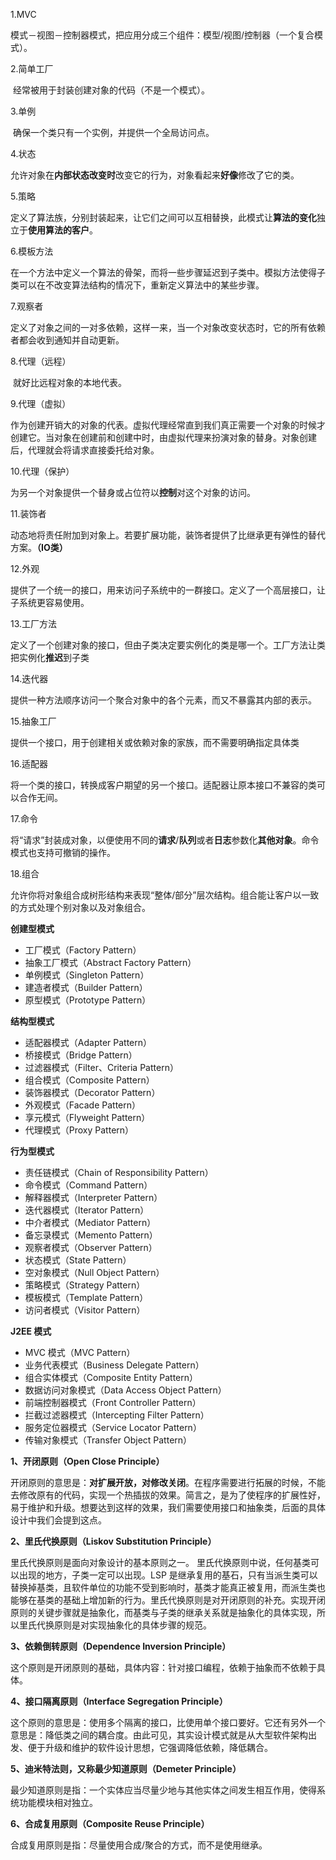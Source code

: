 1.MVC

​		模式－视图－控制器模式，把应用分成三个组件：模型/视图/控制器（一个复合模式）。

2.简单工厂

​		经常被用于封装创建对象的代码（不是一个模式）。

3.单例

​		确保一个类只有一个实例，并提供一个全局访问点。

4.状态

​		允许对象在**内部状态改变时**改变它的行为，对象看起来**好像**修改了它的类。

5.策略

​		定义了算法族，分别封装起来，让它们之间可以互相替换，此模式让**算法的变化**独立于**使用算法的客户**。

6.模板方法

​		在一个方法中定义一个算法的骨架，而将一些步骤延迟到子类中。模拟方法使得子类可以在不改变算法结构的情况下，重新定义算法中的某些步骤。

7.观察者

​		定义了对象之间的一对多依赖，这样一来，当一个对象改变状态时，它的所有依赖者都会收到通知并自动更新。

8.代理（远程）

​		就好比远程对象的本地代表。

9.代理（虚拟）

​		作为创建开销大的对象的代表。虚拟代理经常直到我们真正需要一个对象的时候才创建它。当对象在创建前和创建中时，由虚拟代理来扮演对象的替身。对象创建后，代理就会将请求直接委托给对象。

10.代理（保护）

​		为另一个对象提供一个替身或占位符以**控制**对这个对象的访问。

11.装饰者

​		动态地将责任附加到对象上。若要扩展功能，装饰者提供了比继承更有弹性的替代方案。**（IO类）**

12.外观

​		提供了一个统一的接口，用来访问子系统中的一群接口。定义了一个高层接口，让子系统更容易使用。

13.工厂方法

​		定义了一个创建对象的接口，但由子类决定要实例化的类是哪一个。工厂方法让类把实例化**推迟**到子类

14.迭代器

​		提供一种方法顺序访问一个聚合对象中的各个元素，而又不暴露其内部的表示。

15.抽象工厂

​		提供一个接口，用于创建相关或依赖对象的家族，而不需要明确指定具体类

16.适配器

​		将一个类的接口，转换成客户期望的另一个接口。适配器让原本接口不兼容的类可以合作无间。

17.命令

​		将“请求”封装成对象，以便使用不同的**请求**/**队列**或者**日志**参数化**其他对象**。命令模式也支持可撤销的操作。

18.组合

​		允许你将对象组合成树形结构来表现“整体/部分”层次结构。组合能让客户以一致的方式处理个别对象以及对象组合。



**创建型模式**

- 工厂模式（Factory Pattern）
- 抽象工厂模式（Abstract Factory Pattern）
- 单例模式（Singleton Pattern）
- 建造者模式（Builder Pattern）
- 原型模式（Prototype Pattern）

**结构型模式**

- 适配器模式（Adapter Pattern）
- 桥接模式（Bridge Pattern）
- 过滤器模式（Filter、Criteria Pattern）
- 组合模式（Composite Pattern）
- 装饰器模式（Decorator Pattern）
- 外观模式（Facade Pattern）
- 享元模式（Flyweight Pattern）
- 代理模式（Proxy Pattern）

**行为型模式**

- 责任链模式（Chain of Responsibility Pattern）
- 命令模式（Command Pattern）
- 解释器模式（Interpreter Pattern）
- 迭代器模式（Iterator Pattern）
- 中介者模式（Mediator Pattern）
- 备忘录模式（Memento Pattern）
- 观察者模式（Observer Pattern）
- 状态模式（State Pattern）
- 空对象模式（Null Object Pattern）
- 策略模式（Strategy Pattern）
- 模板模式（Template Pattern）
- 访问者模式（Visitor Pattern）

**J2EE 模式**

- MVC 模式（MVC Pattern）
- 业务代表模式（Business Delegate Pattern）
- 组合实体模式（Composite Entity Pattern）
- 数据访问对象模式（Data Access Object Pattern）
- 前端控制器模式（Front Controller Pattern）
- 拦截过滤器模式（Intercepting Filter Pattern）
- 服务定位器模式（Service Locator Pattern）
- 传输对象模式（Transfer Object Pattern）



**1、开闭原则（Open Close Principle）**

开闭原则的意思是：**对扩展开放，对修改关闭**。在程序需要进行拓展的时候，不能去修改原有的代码，实现一个热插拔的效果。简言之，是为了使程序的扩展性好，易于维护和升级。想要达到这样的效果，我们需要使用接口和抽象类，后面的具体设计中我们会提到这点。

**2、里氏代换原则（Liskov Substitution Principle）**

里氏代换原则是面向对象设计的基本原则之一。 里氏代换原则中说，任何基类可以出现的地方，子类一定可以出现。LSP 是继承复用的基石，只有当派生类可以替换掉基类，且软件单位的功能不受到影响时，基类才能真正被复用，而派生类也能够在基类的基础上增加新的行为。里氏代换原则是对开闭原则的补充。实现开闭原则的关键步骤就是抽象化，而基类与子类的继承关系就是抽象化的具体实现，所以里氏代换原则是对实现抽象化的具体步骤的规范。

**3、依赖倒转原则（Dependence Inversion Principle）**

这个原则是开闭原则的基础，具体内容：针对接口编程，依赖于抽象而不依赖于具体。

**4、接口隔离原则（Interface Segregation Principle）**

这个原则的意思是：使用多个隔离的接口，比使用单个接口要好。它还有另外一个意思是：降低类之间的耦合度。由此可见，其实设计模式就是从大型软件架构出发、便于升级和维护的软件设计思想，它强调降低依赖，降低耦合。

**5、迪米特法则，又称最少知道原则（Demeter Principle）**

最少知道原则是指：一个实体应当尽量少地与其他实体之间发生相互作用，使得系统功能模块相对独立。

**6、合成复用原则（Composite Reuse Principle）**

合成复用原则是指：尽量使用合成/聚合的方式，而不是使用继承。
